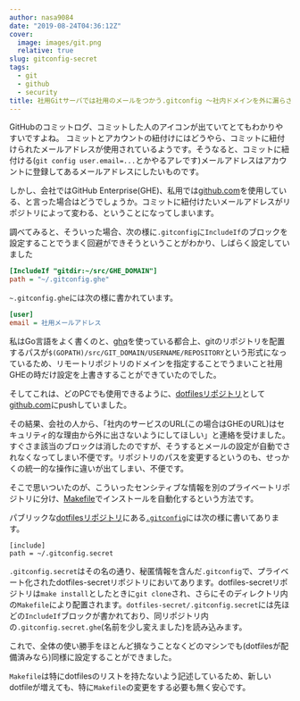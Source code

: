 ```yaml
---
author: nasa9084
date: "2019-08-24T04:36:12Z"
cover:
  image: images/git.png
  relative: true
slug: gitconfig-secret
tags:
  - git
  - github
  - security
title: 社用Gitサーバでは社用のメールをつかう.gitconfig 〜社内ドメインを外に漏らさない編〜
---
```



GitHubのコミットログ、コミットした人のアイコンが出ていてとてもわかりやすいですよね。
コミットとアカウントの紐付けにはどうやら、コミットに紐付けられたメールアドレスが使用されているようです。そうなると、コミットに紐付ける(`git config user.email=...`とかやるアレです)メールアドレスはアカウントに登録してあるメールアドレスにしたいものです。

しかし、会社ではGitHub Enterprise(GHE)、私用では[github.com](https://github.com)を使用している、と言った場合はどうでしょうか。コミットに紐付けたいメールアドレスがリポジトリによって変わる、ということになってしまいます。

調べてみると、そういった場合、次の様に`.gitconfig`に`IncludeIf`のブロックを設定することでうまく回避ができそうということがわかり、しばらく設定していました

``` ini
[IncludeIf "gitdir:~/src/GHE_DOMAIN"]
path = "~/.gitconfig.ghe"
```

`~.gitconfig.ghe`には次の様に書かれています。

``` ini
[user]
email = 社用メールアドレス
```
私はGo言語をよく書くのと、[ghq](https://github.com/motemen/ghq)を使っている都合上、gitのリポジトリを配置するパスが`$(GOPATH)/src/GIT_DOMAIN/USERNAME/REPOSITORY`という形式になっているため、リモートリポジトリのドメインを指定することでうまいこと社用GHEの時だけ設定を上書きすることができていたのでした。

そしてこれは、どのPCでも使用できるように、[dotfilesリポジトリ](https://github.com/nasa9084/dotfiles)として[github.com](https://github.com)にpushしていました。

その結果、会社の人から、「社内のサービスのURL(この場合はGHEのURL)はセキュリティ的な理由から外に出さないようにしてほしい」と連絡を受けました。すぐさま該当のブロックは消したのですが、そうするとメールの設定が自動でされなくなってしまい不便です。リポジトリのパスを変更するというのも、せっかくの統一的な操作に違いが出てしまい、不便です。

そこで思いついたのが、こういったセンシティブな情報を別のプライベートリポジトリに分け、[Makefile](https://github.com/nasa9084/dotfiles/blob/master/Makefile)でインストールを自動化するという方法です。

パブリックな[dotfilesリポジトリ](https://github.com/nasa9084/dotfiles)にある[`.gitconfig`](https://github.com/nasa9084/dotfiles/blob/master/.gitconfig)には次の様に書いてあります。

```
[include]
path = ~/.gitconfig.secret
```

`.gitconfig.secret`はその名の通り、秘匿情報を含んだ`.gitconfig`で、プライベート化されたdotfiles-secretリポジトリにおいてあります。dotfiles-secretリポジトリは`make install`としたときに`git clone`され、さらにそのディレクトリ内の`Makefile`により配置されます。`dotfiles-secret/.gitconfig.secret`には先ほどの`IncludeIf`ブロックが書かれており、同リポジトリ内の`.gitconfig.secret.ghe`(名前を少し変えました)を読み込みます。

これで、全体の使い勝手をほとんど損なうことなくどのマシンでも(dotfilesが配備済みなら)同様に設定することができました。

`Makefile`は特にdotfilesのリストを持たないよう記述しているため、新しいdotfileが増えても、特に`Makefile`の変更をする必要も無く安心です。



